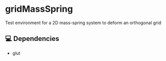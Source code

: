 # gridMassSpring
 Test environment for a 2D mass-spring system to deform an orthogonal grid


## 💻 Dependencies

* glut
